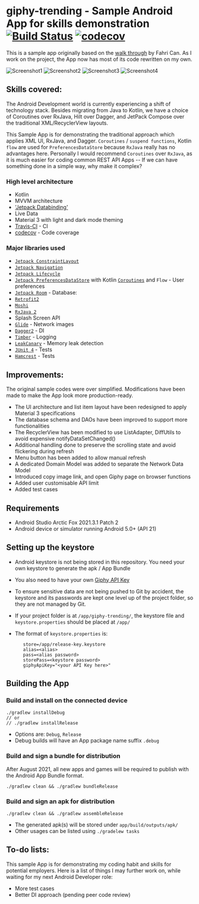 # giphy-trending - Sample Android App for skills demonstration [![Build Status](https://app.travis-ci.com/ryanwong-uk/giphy-trending.svg?branch=master)](https://app.travis-ci.com/ryanwong-uk/giphy-trending) [![codecov](https://codecov.io/gh/ryanwong-uk/giphy-trending/branch/master/graph/badge.svg?token=J8PHIH3OPU)](https://codecov.io/gh/ryanwong-uk/giphy-trending)

This is a sample app originally based on
the [walk through](https://medium.com/codex/android-tutorial-part-1-using-room-with-rxjava-2-dagger-2-kotlin-and-mvvm-f8a54f77d3fa)
by Fahri Can. As I work on the project, the App now has most of its code rewritten on my own.

![Screenshot1](screenshots/screen0.png) ![Screenshot2](screenshots/screen1.png)
![Screenshot3](screenshots/screen2.png) ![Screenshot4](screenshots/screen3.png)

## Skills covered:

The Android Development world is currently experiencing a shift of technology stack. Besides
migrating from Java to Kotlin, we have a choice of Coroutines over RxJava, Hilt over Dagger, and
JetPack Compose over the traditional XML/RecyclerView layouts.

This Sample App is for demonstrating the traditional approach which applies XML UI, RxJava, and
Dagger. `Coroutines` / `suspend functions`, Kotlin `flow` are used for `PreferencesDataStore`
because `RxJava` really has no advantages here. Personally I would recommend `Coroutines`
over `RxJava`, as it is much easier for coding common REST API Apps -- If we can have something done
in a simple way, why make it complex?

### High level architecture

* Kotlin
* MVVM architecture
* ['Jetpack Databinding'](https://developer.android.com/jetpack/androidx/releases/databinding)
* Live Data
* Material 3 with light and dark mode theming
* [Travis-CI](https://travis-ci.org/) - CI
* [codecov](https://codecov.io/) - Code coverage

### Major libraries used

* [`Jetpack ConstraintLayout`](https://developer.android.com/jetpack/androidx/releases/constraintlayout)
* [`Jetpack Navigation`](https://developer.android.com/jetpack/androidx/releases/navigation)
* [`Jetpack Lifecycle`](https://developer.android.com/jetpack/androidx/releases/lifecycle)
* [`Jetpack PreferencesDataStore`](https://developer.android.com/jetpack/androidx/releases/datastore)
  with Kotlin [`Coroutines`](https://github.com/Kotlin/kotlinx.coroutines) and `Flow` - User
  preferences
* [`Jetpack Room`](https://developer.android.com/jetpack/androidx/releases/room) - Database:
* [`Retrofit2`](https://square.github.io/retrofit/)
* [`Moshi`](https://github.com/square/moshi)
* [`RxJava 2`](https://github.com/ReactiveX/RxJava)
* Splash Screen API
* [`Glide`](https://github.com/bumptech/glide) - Network images
* [`Dagger2`](https://github.com/google/dagger) - DI
* [`Timber`](https://github.com/JakeWharton/timber) - Logging
* [`LeakCanary`](https://github.com/square/leakcanary) - Memory leak detection
* [`JUnit 4`](https://github.com/junit-team/junit4) - Tests
* [`Hamcrest`](http://hamcrest.org/JavaHamcrest/) - Tests

## Improvements:

The original sample codes were over simplified. Modifications have been made to make the App look
more production-ready.

* The UI architecture and list item layout have been redesigned to apply Material 3 specifications
* The database schema and DAOs have been improved to support more functionalities
* The RecyclerView has been modified to use ListAdapter, DiffUtils to avoid expensive
  notifyDataSetChanged()
* Additional handling done to preserve the scrolling state and avoid flickering during refresh
* Menu button has been added to allow manual refresh
* A dedicated Domain Model was added to separate the Network Data Model
* Introduced copy image link, and open Giphy page on browser functions
* Added user customisable API limit
* Added test cases

## Requirements

* Android Studio Arctic Fox 2021.3.1 Patch 2
* Android device or simulator running Android 5.0+ (API 21)

## Setting up the keystore

* Android keystore is not being stored in this repository. You need your own keystore to generate
  the apk / App Bundle

* You also need to have your own [Giphy API Key](https://developers.giphy.com/)

* To ensure sensitive data are not being pushed to Git by accident, the keystore and its passwords
  are kept one level up of the project folder, so they are not managed by Git.

* If your project folder is at `/app/giphy-trending/`, the keystore file and `keystore.properties`
  should be placed at `/app/`

* The format of `keystore.properties` is:
  ```
     store=/app/release-key.keystore
     alias=<alias>
     pass=<alias password>
     storePass=<keystore password>
     giphyApiKey="<your API Key here>"
  ```

## Building the App

### Build and install on the connected device

   ```
   ./gradlew installDebug
   // or
   // ./gradlew installRelease
   ```

* Options are: `Debug`, `Release`
* Debug builds will have an App package name suffix `.debug`

### Build and sign a bundle for distribution

After August 2021, all new apps and games will be required to publish with the Android App Bundle
format.

   ```
   ./gradlew clean && ./gradlew bundleRelease
   ```

### Build and sign an apk for distribution

   ```
   ./gradlew clean && ./gradlew assembleRelease
   ```

* The generated apk(s) will be stored under `app/build/outputs/apk/`
* Other usages can be listed using `./gradelew tasks`

## To-do lists:

This sample App is for demonstrating my coding habit and skills for potential employers. Here is a
list of things I may further work on, while waiting for my next Android Developer role:

* More test cases
* Better DI approach (pending peer code review)
